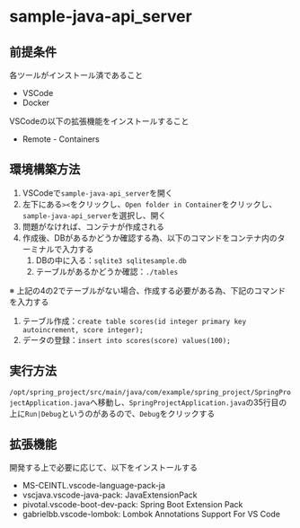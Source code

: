 # sample-java-api_server

## 前提条件

各ツールがインストール済であること

- VSCode
- Docker

VSCodeの以下の拡張機能をインストールすること

- Remote - Containers

## 環境構築方法

1. VSCodeで`sample-java-api_server`を開く
2. 左下にある`><`をクリックし、`Open folder in Container`をクリックし、`sample-java-api_server`を選択し、開く
3. 問題がなければ、コンテナが作成される
4. 作成後、DBがあるかどうか確認する為、以下のコマンドをコンテナ内のターミナルで入力する  
     1. DBの中に入る：`sqlite3 sqlitesample.db`
     2. テーブルがあるかどうか確認：`./tables`

※ 上記の4の2でテーブルがない場合、作成する必要がある為、下記のコマンドを入力する  

1. テーブル作成：`create table scores(id integer primary key autoincrement, score integer);`
2. データの登録：`insert into scores(score) values(100);`

## 実行方法

`/opt/spring_project/src/main/java/com/example/spring_project/SpringProjectApplication.java`へ移動し、`SpringProjectApplication.java`の35行目の上に`Run|Debug`というのがあるので、`Debug`をクリックする

## 拡張機能

開発する上で必要に応じて、以下をインストールする

- MS-CEINTL.vscode-language-pack-ja
- vscjava.vscode-java-pack: JavaExtensionPack
- pivotal.vscode-boot-dev-pack: Spring Boot Extension Pack
- gabrielbb.vscode-lombok: Lombok Annotations Support For VS Code

